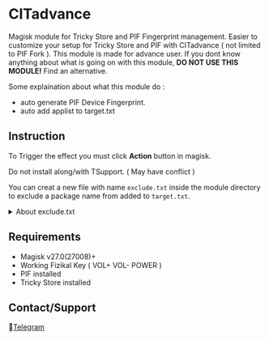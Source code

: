 # CITadvance
Magisk module for Tricky Store and PIF Fingerprint management. Easier to customize your setup for Tricky Store and PIF with CITadvance ( not limited to PIF Fork ). This module is made for advance user. If you dont know anything about what is going on with this module, **DO NOT USE THIS MODULE!** Find an alternative.

Some explaination about what this module do :
- auto generate PIF Device Fingerprint.
- auto add applist to target.txt

## Instruction
To Trigger the effect you must click **Action** button in magisk.

Do not install along/with TSupport. ( May have conflict )

You can creat a new file with name `exclude.txt` inside the module directory to exclude a package name from added to `target.txt`.
<details>
<summary>About exclude.txt</summary>

When you add the package name inside `exclude.txt`, that package name will not add to `target.txt`. If you add the package name with "!" at the end of the package name, that package name will added to `target.txt` but without "!". For more information about this "!" function read [Tricky Store repository description](https://github.com/5ec1cff/TrickyStore).
</details>

## Requirements

- Magisk v27.0(27008)+
- Working Fizikal Key ( VOL+ VOL- POWER )
- PIF installed
- Tricky Store installed

## Contact/Support
💬[Telegram](https://t.me/citraintegritytrick)
